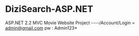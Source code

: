 # DiziSearch-ASP.NET
ASP.NET 2.2 MVC Movie Website Project
----/Account/Login = admin@gmail.com pw : Admin123*
